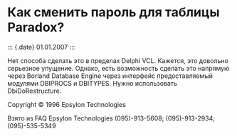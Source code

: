 Как сменить пароль для таблицы Paradox?
=======================================

::: {.date}
01.01.2007
:::

Нет способа сделать это в пределах Delphi VCL. Кажется, это довольно
серьезное упущение. Однако, есть возможность сделать это напрямую через
Borland Database Engine через интерфейс предоставляемый модулями
DBIPROCS и DBITYPES. Нужно использовать DbiDoRestructure.

Copyright © 1996 Epsylon Technologies

Взято из FAQ Epsylon Technologies (095)-913-5608; (095)-913-2934;
(095)-535-5349
